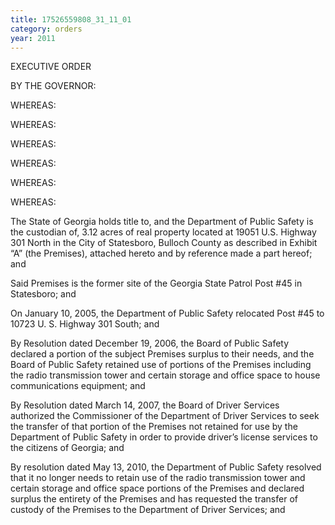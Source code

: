 ```yaml
---
title: 17526559808_31_11_01
category: orders
year: 2011
---
```

 

EXECUTIVE ORDER

BY THE GOVERNOR:

WHEREAS:

WHEREAS:

WHEREAS:

WHEREAS:

WHEREAS:

WHEREAS:

The State of Georgia holds title to, and the Department of
Public Safety is the custodian of, 3.12 acres of real property
located at 19051 U.S. Highway 301 North in the City of
Statesboro, Bulloch County as described in Exhibit “A” (the
Premises), attached hereto and by reference made a part
hereof; and

Said Premises is the former site of the Georgia State Patrol
Post #45 in Statesboro; and

On January 10, 2005, the Department of Public Safety
relocated Post #45 to 10723 U. S. Highway 301 South; and

By Resolution dated December 19, 2006, the Board of Public
Safety declared a portion of the subject Premises surplus to
their needs, and the Board of Public Safety retained use of
portions of the Premises including the radio transmission
tower and certain storage and office space to house
communications equipment; and

By Resolution dated March 14, 2007, the Board of Driver
Services authorized the Commissioner of the Department of
Driver Services to seek the transfer of that portion of the
Premises not retained for use by the Department of Public
Safety in order to provide driver’s license services to the
citizens of Georgia; and

By resolution dated May 13, 2010, the Department of Public
Safety resolved that it no longer needs to retain use of the
radio transmission tower and certain storage and office space
portions of the Premises and declared surplus the entirety of
the Premises and has requested the transfer of custody of the
Premises to the Department of Driver Services; and

